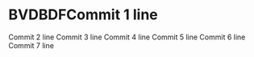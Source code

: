 # BVDBDFCommit 1 line
Commit 2 line
Commit 3 line
Commit 4 line
Commit 5 line
Commit 6 line
Commit 7 line
